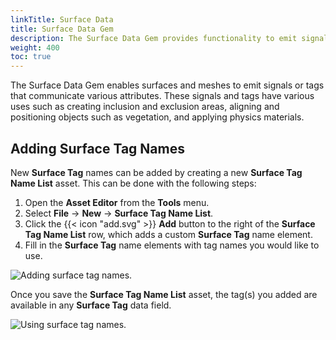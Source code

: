 ```yaml
---
linkTitle: Surface Data
title: Surface Data Gem
description: The Surface Data Gem provides functionality to emit signals or tags from surfaces such as meshes and terrain in Open 3D Engine (O3DE) projects.
weight: 400
toc: true
---
```


The Surface Data Gem enables surfaces and meshes to emit signals or tags that communicate various attributes. These signals and tags have various uses such as creating inclusion and exclusion areas, aligning and positioning objects such as vegetation, and applying physics materials.

## Adding Surface Tag Names

New **Surface Tag** names can be added by creating a new **Surface Tag Name List** asset. This can be done with the following steps:

1. Open the **Asset Editor** from the **Tools** menu.
1. Select **File** -> **New** -> **Surface Tag Name List**.
1. Click the {{< icon "add.svg" >}} **Add** button to the right of the **Surface Tag Name List** row, which adds a custom **Surface Tag** name element.
1. Fill in the **Surface Tag** name elements with tag names you would like to use.

![Adding surface tag names.](/images/user-guide/gems/reference/surface-data/surface-data-custom-tag.png)

Once you save the **Surface Tag Name List** asset, the tag(s) you added are available in any **Surface Tag** data field.

![Using surface tag names.](/images/user-guide/gems/reference/surface-data/surface-data-tag-usage.png)
